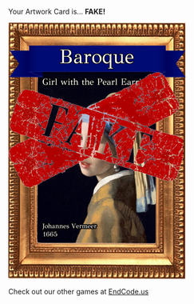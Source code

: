 Your Artwork Card is... 
  **FAKE!**
 
 ![alt text](ArtworGirl_with_the_Pearl_Earring_Fake[face,1].png?raw=true "Artwork Card")  
 
 
 
 
 
 Check out our other games at [EndCode.us](https://endcode.us/)
